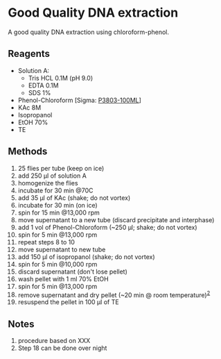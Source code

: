 # Good Quality DNA extraction

A good quality DNA extraction using chloroform-phenol.

## Reagents

* Solution A:
    - Tris HCL 0.1M (pH 9.0)
    - EDTA 0.1M
    - SDS 1%
* Phenol-Chloroform [Sigma: [P3803-100ML](http://www.sigmaaldrich.com/catalog/product/sigma/p3803?lang=en&region=US)]
* KAc 8M
* Isopropanol
* EtOH 70%
* TE

## Methods

1. 25 flies per tube (keep on ice)
2. add 250 µl of solution A
3. homogenize the flies
4. incubate for 30 min @70C
5. add 35 µl of KAc (shake; do not vortex)
6. incubate for 30 min (on ice)
7. spin for 15 min @13,000 rpm
8. move supernatant to a new tube (discard precipitate and interphase)
9. add 1 vol of Phenol-Chloroform (~250 µl; shake; do not vortex)
10. spin for 5 min @13,000 rpm
11. repeat steps 8 to 10
12. move supernatant to new tube
13. add 150 µl of isopropanol (shake; do not vortex)
14. spin for 5 min @10,000 rpm
15. discard supernatant (don't lose pellet)
16. wash pellet with 1 ml 70% EtOH
17. spin for 5 min @13,000 rpm
18. remove supernatant and dry pellet (~20 min @ room temperature)<sup>[2](#onight)</sup>
19. resuspend the pellet in 100 µl of TE

## Notes

1. procedure based on XXX
2. <a name="onight"></a>Step 18 can be done over night
